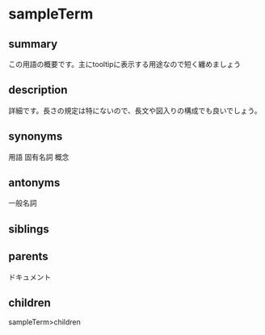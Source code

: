 # sampleTerm

## summary
この用語の概要です。主にtooltipに表示する用途なので短く纏めましょう
## description
詳細です。長さの規定は特にないので、長文や図入りの構成でも良いでしょう。
## synonyms
用語 固有名詞 概念
## antonyms
一般名詞
## siblings
## parents
ドキュメント
## children
sampleTerm>children
